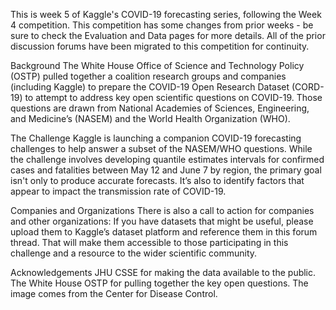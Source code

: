 This is week 5 of Kaggle's COVID-19 forecasting series, following the Week 4 competition. This competition has some changes from prior weeks - be sure to check the Evaluation and Data pages for more details. All of the prior discussion forums have been migrated to this competition for continuity.

Background
The White House Office of Science and Technology Policy (OSTP) pulled together a coalition research groups and companies (including Kaggle) to prepare the COVID-19 Open Research Dataset (CORD-19) to attempt to address key open scientific questions on COVID-19. Those questions are drawn from National Academies of Sciences, Engineering, and Medicine’s (NASEM) and the World Health Organization (WHO).

The Challenge
Kaggle is launching a companion COVID-19 forecasting challenges to help answer a subset of the NASEM/WHO questions. While the challenge involves developing quantile estimates intervals for confirmed cases and fatalities between May 12 and June 7 by region, the primary goal isn't only to produce accurate forecasts. It’s also to identify factors that appear to impact the transmission rate of COVID-19.

Companies and Organizations
There is also a call to action for companies and other organizations: If you have datasets that might be useful, please upload them to Kaggle’s dataset platform and reference them in this forum thread. That will make them accessible to those participating in this challenge and a resource to the wider scientific community.

Acknowledgements
JHU CSSE for making the data available to the public. The White House OSTP for pulling together the key open questions. The image comes from the Center for Disease Control.
